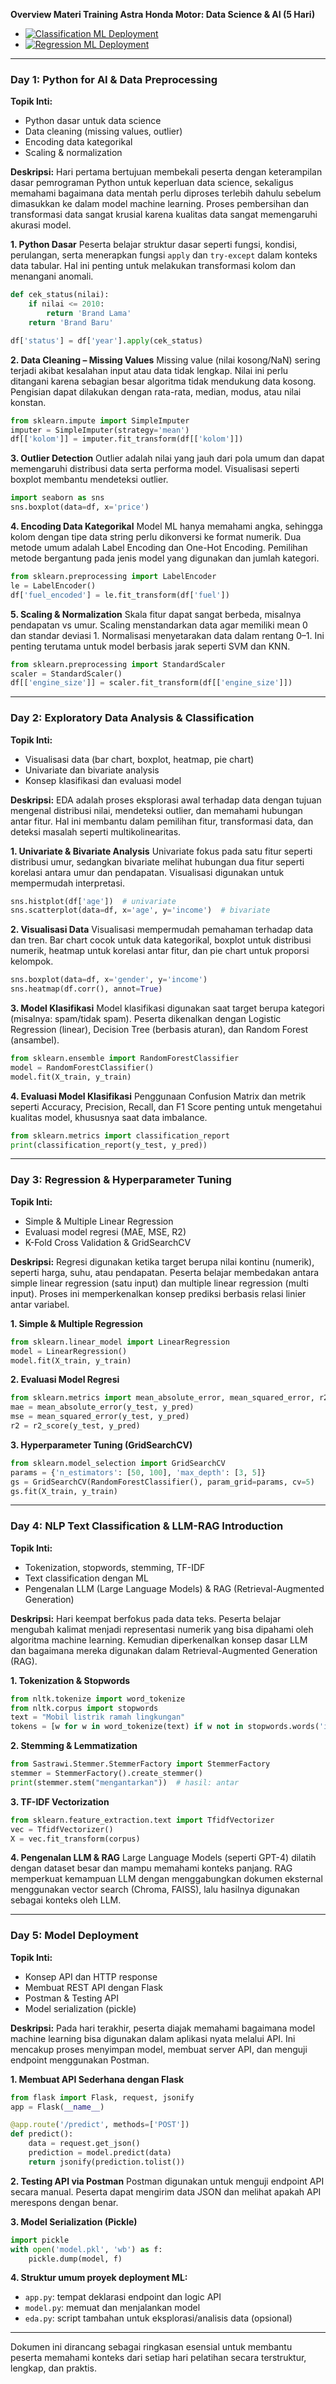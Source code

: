**Overview Materi Training Astra Honda Motor: Data Science & AI (5 Hari)**

- [![Classification ML Deployment](https://huggingface.co/datasets/huggingface/badges/resolve/main/deploy-on-spaces-md.svg)](https://huggingface.co/spaces/densaiko/EmployeePromotionPrediction)
- [![Regression ML Deployment](https://huggingface.co/datasets/huggingface/badges/resolve/main/deploy-on-spaces-md.svg)](https://huggingface.co/spaces/densaiko/AHMPredictCar)

---

### **Day 1: Python for AI & Data Preprocessing**

**Topik Inti:**

- Python dasar untuk data science
- Data cleaning (missing values, outlier)
- Encoding data kategorikal
- Scaling & normalization

**Deskripsi:** Hari pertama bertujuan membekali peserta dengan keterampilan dasar pemrograman Python untuk keperluan data science, sekaligus memahami bagaimana data mentah perlu diproses terlebih dahulu sebelum dimasukkan ke dalam model machine learning. Proses pembersihan dan transformasi data sangat krusial karena kualitas data sangat memengaruhi akurasi model.

**1. Python Dasar** Peserta belajar struktur dasar seperti fungsi, kondisi, perulangan, serta menerapkan fungsi `apply` dan `try-except` dalam konteks data tabular. Hal ini penting untuk melakukan transformasi kolom dan menangani anomali.

```python
def cek_status(nilai):
    if nilai <= 2010:
        return 'Brand Lama'
    return 'Brand Baru'

df['status'] = df['year'].apply(cek_status)
```

**2. Data Cleaning – Missing Values** Missing value (nilai kosong/NaN) sering terjadi akibat kesalahan input atau data tidak lengkap. Nilai ini perlu ditangani karena sebagian besar algoritma tidak mendukung data kosong. Pengisian dapat dilakukan dengan rata-rata, median, modus, atau nilai konstan.

```python
from sklearn.impute import SimpleImputer
imputer = SimpleImputer(strategy='mean')
df[['kolom']] = imputer.fit_transform(df[['kolom']])
```

**3. Outlier Detection** Outlier adalah nilai yang jauh dari pola umum dan dapat memengaruhi distribusi data serta performa model. Visualisasi seperti boxplot membantu mendeteksi outlier.

```python
import seaborn as sns
sns.boxplot(data=df, x='price')
```

**4. Encoding Data Kategorikal** Model ML hanya memahami angka, sehingga kolom dengan tipe data string perlu dikonversi ke format numerik. Dua metode umum adalah Label Encoding dan One-Hot Encoding. Pemilihan metode bergantung pada jenis model yang digunakan dan jumlah kategori.

```python
from sklearn.preprocessing import LabelEncoder
le = LabelEncoder()
df['fuel_encoded'] = le.fit_transform(df['fuel'])
```

**5. Scaling & Normalization** Skala fitur dapat sangat berbeda, misalnya pendapatan vs umur. Scaling menstandarkan data agar memiliki mean 0 dan standar deviasi 1. Normalisasi menyetarakan data dalam rentang 0–1. Ini penting terutama untuk model berbasis jarak seperti SVM dan KNN.

```python
from sklearn.preprocessing import StandardScaler
scaler = StandardScaler()
df[['engine_size']] = scaler.fit_transform(df[['engine_size']])
```

---

### **Day 2: Exploratory Data Analysis & Classification**

**Topik Inti:**

- Visualisasi data (bar chart, boxplot, heatmap, pie chart)
- Univariate dan bivariate analysis
- Konsep klasifikasi dan evaluasi model

**Deskripsi:** EDA adalah proses eksplorasi awal terhadap data dengan tujuan mengenal distribusi nilai, mendeteksi outlier, dan memahami hubungan antar fitur. Hal ini membantu dalam pemilihan fitur, transformasi data, dan deteksi masalah seperti multikolinearitas.

**1. Univariate & Bivariate Analysis** Univariate fokus pada satu fitur seperti distribusi umur, sedangkan bivariate melihat hubungan dua fitur seperti korelasi antara umur dan pendapatan. Visualisasi digunakan untuk mempermudah interpretasi.

```python
sns.histplot(df['age'])  # univariate
sns.scatterplot(data=df, x='age', y='income')  # bivariate
```

**2. Visualisasi Data** Visualisasi mempermudah pemahaman terhadap data dan tren. Bar chart cocok untuk data kategorikal, boxplot untuk distribusi numerik, heatmap untuk korelasi antar fitur, dan pie chart untuk proporsi kelompok.

```python
sns.boxplot(data=df, x='gender', y='income')
sns.heatmap(df.corr(), annot=True)
```

**3. Model Klasifikasi** Model klasifikasi digunakan saat target berupa kategori (misalnya: spam/tidak spam). Peserta dikenalkan dengan Logistic Regression (linear), Decision Tree (berbasis aturan), dan Random Forest (ansambel).

```python
from sklearn.ensemble import RandomForestClassifier
model = RandomForestClassifier()
model.fit(X_train, y_train)
```

**4. Evaluasi Model Klasifikasi** Penggunaan Confusion Matrix dan metrik seperti Accuracy, Precision, Recall, dan F1 Score penting untuk mengetahui kualitas model, khususnya saat data imbalance.

```python
from sklearn.metrics import classification_report
print(classification_report(y_test, y_pred))
```

---

### **Day 3: Regression & Hyperparameter Tuning**

**Topik Inti:**

- Simple & Multiple Linear Regression
- Evaluasi model regresi (MAE, MSE, R2)
- K-Fold Cross Validation & GridSearchCV

**Deskripsi:** Regresi digunakan ketika target berupa nilai kontinu (numerik), seperti harga, suhu, atau pendapatan. Peserta belajar membedakan antara simple linear regression (satu input) dan multiple linear regression (multi input). Proses ini memperkenalkan konsep prediksi berbasis relasi linier antar variabel.

**1. Simple & Multiple Regression**

```python
from sklearn.linear_model import LinearRegression
model = LinearRegression()
model.fit(X_train, y_train)
```

**2. Evaluasi Model Regresi**

```python
from sklearn.metrics import mean_absolute_error, mean_squared_error, r2_score
mae = mean_absolute_error(y_test, y_pred)
mse = mean_squared_error(y_test, y_pred)
r2 = r2_score(y_test, y_pred)
```

**3. Hyperparameter Tuning (GridSearchCV)**

```python
from sklearn.model_selection import GridSearchCV
params = {'n_estimators': [50, 100], 'max_depth': [3, 5]}
gs = GridSearchCV(RandomForestClassifier(), param_grid=params, cv=5)
gs.fit(X_train, y_train)
```

---

### **Day 4: NLP Text Classification & LLM-RAG Introduction**

**Topik Inti:**

- Tokenization, stopwords, stemming, TF-IDF
- Text classification dengan ML
- Pengenalan LLM (Large Language Models) & RAG (Retrieval-Augmented Generation)

**Deskripsi:** Hari keempat berfokus pada data teks. Peserta belajar mengubah kalimat menjadi representasi numerik yang bisa dipahami oleh algoritma machine learning. Kemudian diperkenalkan konsep dasar LLM dan bagaimana mereka digunakan dalam Retrieval-Augmented Generation (RAG).

**1. Tokenization & Stopwords**

```python
from nltk.tokenize import word_tokenize
from nltk.corpus import stopwords
text = "Mobil listrik ramah lingkungan"
tokens = [w for w in word_tokenize(text) if w not in stopwords.words('indonesian')]
```

**2. Stemming & Lemmatization**

```python
from Sastrawi.Stemmer.StemmerFactory import StemmerFactory
stemmer = StemmerFactory().create_stemmer()
print(stemmer.stem("mengantarkan"))  # hasil: antar
```

**3. TF-IDF Vectorization**

```python
from sklearn.feature_extraction.text import TfidfVectorizer
vec = TfidfVectorizer()
X = vec.fit_transform(corpus)
```

**4. Pengenalan LLM & RAG** Large Language Models (seperti GPT-4) dilatih dengan dataset besar dan mampu memahami konteks panjang. RAG memperkuat kemampuan LLM dengan menggabungkan dokumen eksternal menggunakan vector search (Chroma, FAISS), lalu hasilnya digunakan sebagai konteks oleh LLM.

---

### **Day 5: Model Deployment**

**Topik Inti:**

- Konsep API dan HTTP response
- Membuat REST API dengan Flask
- Postman & Testing API
- Model serialization (pickle)

**Deskripsi:** Pada hari terakhir, peserta diajak memahami bagaimana model machine learning bisa digunakan dalam aplikasi nyata melalui API. Ini mencakup proses menyimpan model, membuat server API, dan menguji endpoint menggunakan Postman.

**1. Membuat API Sederhana dengan Flask**

```python
from flask import Flask, request, jsonify
app = Flask(__name__)

@app.route('/predict', methods=['POST'])
def predict():
    data = request.get_json()
    prediction = model.predict(data)
    return jsonify(prediction.tolist())
```

**2. Testing API via Postman** Postman digunakan untuk menguji endpoint API secara manual. Peserta dapat mengirim data JSON dan melihat apakah API merespons dengan benar.

**3. Model Serialization (Pickle)**

```python
import pickle
with open('model.pkl', 'wb') as f:
    pickle.dump(model, f)
```

**4. Struktur umum proyek deployment ML:**

- `app.py`: tempat deklarasi endpoint dan logic API
- `model.py`: memuat dan menjalankan model
- `eda.py`: script tambahan untuk eksplorasi/analisis data (opsional)

---

Dokumen ini dirancang sebagai ringkasan esensial untuk membantu peserta memahami konteks dari setiap hari pelatihan secara terstruktur, lengkap, dan praktis.

